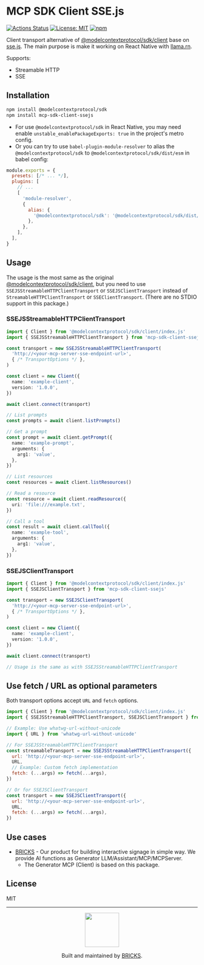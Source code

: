 # MCP SDK Client SSE.js

[![Actions Status](https://github.com/mybigday/mcp-sdk-client-ssejs/workflows/CI/badge.svg)](https://github.com/mybigday/mcp-sdk-client-ssejs/actions)
[![License: MIT](https://img.shields.io/badge/license-MIT-blue.svg)](https://opensource.org/licenses/MIT)
[![npm](https://img.shields.io/npm/v/mcp-sdk-client-ssejs.svg)](https://www.npmjs.com/package/mcp-sdk-client-ssejs/)

Client transport alternative of [@modelcontextprotocol/sdk/client](https://www.npmjs.com/package/@modelcontextprotocol/sdk#writing-mcp-clients) base on [sse.js](https://www.npmjs.com/package/sse.js). The main purpose is make it working on React Native with [llama.rn](https://github.com/mybigday/llama.rn).

Supports:
- Streamable HTTP
- SSE

## Installation

```bash
npm install @modelcontextprotocol/sdk
npm install mcp-sdk-client-ssejs
```

- For use `@modelcontextprotocol/sdk` in React Native, you may need enable `unstable_enablePackageExports: true` in the project's metro config.
- Or you can try to use `babel-plugin-module-resolver` to alias the `@modelcontextprotocol/sdk` to `@modelcontextprotocol/sdk/dist/esm` in babel config:
```js
module.exports = {
  presets: [/* ... */],
  plugins: [
    // ...
    [
      'module-resolver',
      {
        alias: {
          '@modelcontextprotocol/sdk': '@modelcontextprotocol/sdk/dist/esm',
        },
      },
    ],
  ],
}
```

## Usage

The usage is the most same as the original [@modelcontextprotocol/sdk/client](https://github.com/modelcontextprotocol/typescript-sdk?tab=readme-ov-file#writing-mcp-clients), but you need to use `SSEJSStreamableHTTPClientTransport` or `SSEJSClientTransport` instead of `StreamableHTTPClientTransport` or `SSEClientTransport`. (There are no STDIO support in this package.)

### SSEJSStreamableHTTPClientTransport

```ts
import { Client } from '@modelcontextprotocol/sdk/client/index.js'
import { SSEJSStreamableHTTPClientTransport } from 'mcp-sdk-client-ssejs'

const transport = new SSEJSStreamableHTTPClientTransport(
  'http://<your-mcp-server-sse-endpoint-url>', 
  { /* TransportOptions */ },
)

const client = new Client({
  name: 'example-client',
  version: '1.0.0',
})

await client.connect(transport)

// List prompts
const prompts = await client.listPrompts()

// Get a prompt
const prompt = await client.getPrompt({
  name: 'example-prompt',
  arguments: {
    arg1: 'value',
  },
})

// List resources
const resources = await client.listResources()

// Read a resource
const resource = await client.readResource({
  uri: 'file:///example.txt',
})

// Call a tool
const result = await client.callTool({
  name: 'example-tool',
  arguments: {
    arg1: 'value',
  },
})
```

### SSEJSClientTransport

```ts
import { Client } from '@modelcontextprotocol/sdk/client/index.js'
import { SSEJSClientTransport } from 'mcp-sdk-client-ssejs'

const transport = new SSEJSClientTransport(
  'http://<your-mcp-server-sse-endpoint-url>',
  { /* TransportOptions */ },
)

const client = new Client({
  name: 'example-client',
  version: '1.0.0',
})

await client.connect(transport)

// Usage is the same as with SSEJSStreamableHTTPClientTransport
```

## Use fetch / URL as optional parameters

Both transport options accept `URL` and `fetch` options.

```js
import { Client } from '@modelcontextprotocol/sdk/client/index.js'
import { SSEJSStreamableHTTPClientTransport, SSEJSClientTransport } from 'mcp-sdk-client-ssejs'

// Example: Use whatwg-url-without-unicode
import { URL } from 'whatwg-url-without-unicode'

// For SSEJSStreamableHTTPClientTransport
const streamableTransport = new SSEJSStreamableHTTPClientTransport({
  url: 'http://<your-mcp-server-sse-endpoint-url>',
  URL,
  // Example: Custom fetch implementation
  fetch: (...args) => fetch(...args),
})

// Or for SSEJSClientTransport
const transport = new SSEJSClientTransport({
  url: 'http://<your-mcp-server-sse-endpoint-url>',
  URL,
  fetch: (...args) => fetch(...args),
})
```

## Use cases

- [BRICKS](https://bricks.tools) - Our product for building interactive signage in simple way. We provide AI functions as Generator LLM/Assistant/MCP/MCPServer.
  - The Generator MCP (Client) is based on this package.

## License

MIT

---

<p align="center">
  <a href="https://bricks.tools">
    <img width="90px" src="https://avatars.githubusercontent.com/u/17320237?s=200&v=4">
  </a>
  <p align="center">
    Built and maintained by <a href="https://bricks.tools">BRICKS</a>.
  </p>
</p>
